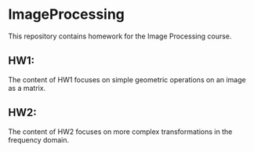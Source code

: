 # ImageProcessing
This repository contains homework for the Image Processing course.
## HW1:
The content of HW1 focuses on simple geometric operations on an image as a matrix.
## HW2:
The content of HW2 focuses on more complex transformations in the frequency domain.
